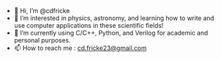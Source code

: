 - 👋 Hi, I’m @cdfricke
- 👀 I’m interested in physics, astronomy, and learning how to write and use computer applications in these scientific fields!
- 🌱 I’m currently using C/C++, Python, and Verilog for academic and personal purposes.
- 📫 How to reach me : cd.fricke23@gmail.com
